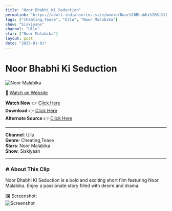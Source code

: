 ```yaml
---
title: "Noor Bhabhi Ki Seduction"
permalink: "https://adult.indianseries.site/movie/Noor%20Bhabhi%20Ki%20Seduction"
tags: ["Cheating,Tease", "Ullu", "Noor Malabika"]
show: "Siskiyaan"
channel: "Ullu"
star: ["Noor Malabika"]
layout: post
date: "2025-01-01"
---
```


# Noor Bhabhi Ki Seduction

![Noor Malabika](https://shorts.desisins.com/wp-content/uploads/2024/08/Noor-Malabika-Ki-Jaal-Bhabhi-Ullu-Siskiyaan-DesiSins.com_.jpg)

🔗 [Watch on Website](https://adult.indianseries.site/movie/Noor%20Bhabhi%20Ki%20Seduction)

**Watch Now** 👉 [Click Here](https://adult.indianseries.site/movie/Noor%20Bhabhi%20Ki%20Seduction)  
**Download** 👉 [Click Here](https://adult.indianseries.site/movie/Noor%20Bhabhi%20Ki%20Seduction)  
**Alternate Source** 👉 [Click Here](https://adult.indianseries.site/movie/Noor%20Bhabhi%20Ki%20Seduction)

---

**Channel**: Ullu  
**Genre**: Cheating,Tease  
**Stars**: Noor Malabika  
**Show**: Siskiyaan

---

### 🔥 About This Clip

Noor Bhabhi Ki Seduction is a bold and exciting short film featuring Noor Malabika. Enjoy a passionate story filled with desire and drama.
 
🖼️ Screenshot:  
![Screenshot](https://shorts.desisins.com/wp-content/uploads/2024/08/Noor-Malabika-Ki-Jaal-Bhabhi-Ullu-Siskiyaan-DesiSins.com_.jpg)
